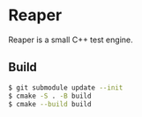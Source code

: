 # Reaper

Reaper is a small C++ test engine.

## Build

```sh
$ git submodule update --init
$ cmake -S . -B build
$ cmake --build build
```
